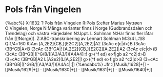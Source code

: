 # Pols från Vingelen

{%abc%}
X:1632
T:Pols från Vingelen
R:Pols
S:efter Marius Nytrøen
O:Vingelen, Norge
N:Många varianter finns i Norge (Gudbrandsdalen och Trøndelag) och västra Härjedalen
N:Uppt. L Sohlman
N:Här finns fler låtar från [[!Norge]].
Z:ABC-transkribering av Lennart Sohlman
M:3/4
L:1/8
Q:1/4=160
K:Am
[A,2E2]{CB,}[E2C2][A,2E2]|A2 (3cAc e(c|d>)B (3cAc (3B^GB|A>B (3cAc (3B^GA|!
[A,2E2]{CB,}[E2C2][A,2E2]|A2 (3cAc e(c|d>)B (3cAc (3B^GB|([^G/B/][A3/A3/])[A4A4]::!
g>(^f ed) e>f|gb a2 ^c2|d>B (3=cAc (3B^GB|A2 L[A2e2](L[A,2E2]|!
g>)(^f ed) e>f|gb a2 ^c2|d>B (3=cAc (3B^GB|([^G/B/][A3/A3/])[A4A4]:|]
{%endabc%}
Jfr :[[Musik/1628|+]] - [[Musik/1629|+]] - [[Musik/1630|+]] - [[Musik/1631|+]] - [[Musik/1640|+]]
